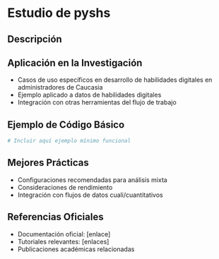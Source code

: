 # Estudio de pyshs

## Descripción
<!-- Breve descripción de la librería y su propósito -->

## Aplicación en la Investigación
- Casos de uso específicos en desarrollo de habilidades digitales en administradores de Caucasia
- Ejemplo aplicado a datos de habilidades digitales
- Integración con otras herramientas del flujo de trabajo

## Ejemplo de Código Básico
```python
# Incluir aquí ejemplo mínimo funcional
```

## Mejores Prácticas
- Configuraciones recomendadas para análisis mixta
- Consideraciones de rendimiento
- Integración con flujos de datos cuali/cuantitativos

## Referencias Oficiales
- Documentación oficial: [enlace]
- Tutoriales relevantes: [enlaces]
- Publicaciones académicas relacionadas
